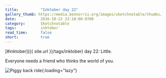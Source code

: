 ```yaml
---
title:          "Inktober day 22"
gallery_thumb: https://media.bennorris.org/images/sketchnotable/thumbs/inktober-day-22.jpg
date:           2016-10-22 22:18:00-0700
category:       Sketchnotable
tags:           inktober
read_time:      false
short:          true
---
```

[#inktober]({{ site.url }}/tags/inktober) day 22: Little.

Everyone needs a friend who thinks the world of you.

![Piggy back ride](https://media.bennorris.org/images/sketchnotable/inktober-2016/inktober-day-22.jpg){:loading="lazy"}
